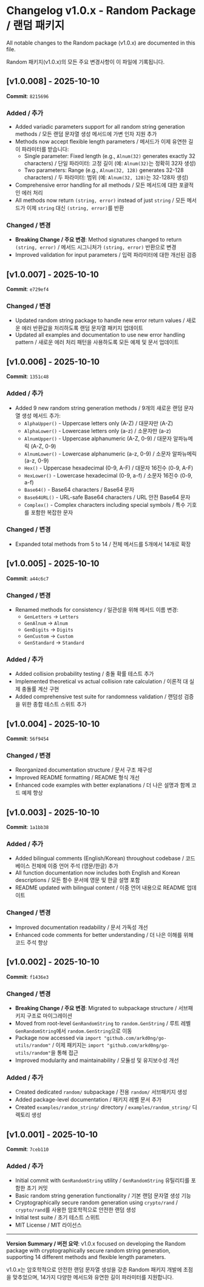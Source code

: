 # Changelog v1.0.x - Random Package / 랜덤 패키지

All notable changes to the Random package (v1.0.x) are documented in this file.

Random 패키지(v1.0.x)의 모든 주요 변경사항이 이 파일에 기록됩니다.

## [v1.0.008] - 2025-10-10

**Commit**: `8215696`

### Added / 추가
- Added variadic parameters support for all random string generation methods / 모든 랜덤 문자열 생성 메서드에 가변 인자 지원 추가
- Methods now accept flexible length parameters / 메서드가 이제 유연한 길이 파라미터를 받습니다:
  - Single parameter: Fixed length (e.g., `Alnum(32)` generates exactly 32 characters) / 단일 파라미터: 고정 길이 (예: `Alnum(32)`는 정확히 32자 생성)
  - Two parameters: Range (e.g., `Alnum(32, 128)` generates 32-128 characters) / 두 파라미터: 범위 (예: `Alnum(32, 128)`는 32-128자 생성)
- Comprehensive error handling for all methods / 모든 메서드에 대한 포괄적인 에러 처리
- All methods now return `(string, error)` instead of just `string` / 모든 메서드가 이제 `string` 대신 `(string, error)`를 반환

### Changed / 변경
- **Breaking Change / 주요 변경**: Method signatures changed to return `(string, error)` / 메서드 시그니처가 `(string, error)` 반환으로 변경
- Improved validation for input parameters / 입력 파라미터에 대한 개선된 검증

## [v1.0.007] - 2025-10-10

**Commit**: `e729ef4`

### Changed / 변경
- Updated random string package to handle new error return values / 새로운 에러 반환값을 처리하도록 랜덤 문자열 패키지 업데이트
- Updated all examples and documentation to use new error handling pattern / 새로운 에러 처리 패턴을 사용하도록 모든 예제 및 문서 업데이트

## [v1.0.006] - 2025-10-10

**Commit**: `1351c48`

### Added / 추가
- Added 9 new random string generation methods / 9개의 새로운 랜덤 문자열 생성 메서드 추가:
  - `AlphaUpper()` - Uppercase letters only (A-Z) / 대문자만 (A-Z)
  - `AlphaLower()` - Lowercase letters only (a-z) / 소문자만 (a-z)
  - `AlnumUpper()` - Uppercase alphanumeric (A-Z, 0-9) / 대문자 알파뉴메릭 (A-Z, 0-9)
  - `AlnumLower()` - Lowercase alphanumeric (a-z, 0-9) / 소문자 알파뉴메릭 (a-z, 0-9)
  - `Hex()` - Uppercase hexadecimal (0-9, A-F) / 대문자 16진수 (0-9, A-F)
  - `HexLower()` - Lowercase hexadecimal (0-9, a-f) / 소문자 16진수 (0-9, a-f)
  - `Base64()` - Base64 characters / Base64 문자
  - `Base64URL()` - URL-safe Base64 characters / URL 안전 Base64 문자
  - `Complex()` - Complex characters including special symbols / 특수 기호를 포함한 복잡한 문자

### Changed / 변경
- Expanded total methods from 5 to 14 / 전체 메서드를 5개에서 14개로 확장

## [v1.0.005] - 2025-10-10

**Commit**: `a44c6c7`

### Changed / 변경
- Renamed methods for consistency / 일관성을 위해 메서드 이름 변경:
  - `GenLetters` → `Letters`
  - `GenAlnum` → `Alnum`
  - `GenDigits` → `Digits`
  - `GenCustom` → `Custom`
  - `GenStandard` → `Standard`

### Added / 추가
- Added collision probability testing / 충돌 확률 테스트 추가
- Implemented theoretical vs actual collision rate calculation / 이론적 대 실제 충돌률 계산 구현
- Added comprehensive test suite for randomness validation / 랜덤성 검증을 위한 종합 테스트 스위트 추가

## [v1.0.004] - 2025-10-10

**Commit**: `56f9454`

### Changed / 변경
- Reorganized documentation structure / 문서 구조 재구성
- Improved README formatting / README 형식 개선
- Enhanced code examples with better explanations / 더 나은 설명과 함께 코드 예제 향상

## [v1.0.003] - 2025-10-10

**Commit**: `1a1bb38`

### Added / 추가
- Added bilingual comments (English/Korean) throughout codebase / 코드베이스 전체에 이중 언어 주석 (영문/한글) 추가
- All function documentation now includes both English and Korean descriptions / 모든 함수 문서에 영문 및 한글 설명 포함
- README updated with bilingual content / 이중 언어 내용으로 README 업데이트

### Changed / 변경
- Improved documentation readability / 문서 가독성 개선
- Enhanced code comments for better understanding / 더 나은 이해를 위해 코드 주석 향상

## [v1.0.002] - 2025-10-10

**Commit**: `f1436e3`

### Changed / 변경
- **Breaking Change / 주요 변경**: Migrated to subpackage structure / 서브패키지 구조로 마이그레이션
- Moved from root-level `GenRandomString` to `random.GenString` / 루트 레벨 `GenRandomString`에서 `random.GenString`으로 이동
- Package now accessed via `import "github.com/arkd0ng/go-utils/random"` / 이제 패키지는 `import "github.com/arkd0ng/go-utils/random"`을 통해 접근
- Improved modularity and maintainability / 모듈성 및 유지보수성 개선

### Added / 추가
- Created dedicated `random/` subpackage / 전용 `random/` 서브패키지 생성
- Added package-level documentation / 패키지 레벨 문서 추가
- Created `examples/random_string/` directory / `examples/random_string/` 디렉토리 생성

## [v1.0.001] - 2025-10-10

**Commit**: `7ceb110`

### Added / 추가
- Initial commit with `GenRandomString` utility / `GenRandomString` 유틸리티를 포함한 초기 커밋
- Basic random string generation functionality / 기본 랜덤 문자열 생성 기능
- Cryptographically secure random generation using `crypto/rand` / `crypto/rand`를 사용한 암호학적으로 안전한 랜덤 생성
- Initial test suite / 초기 테스트 스위트
- MIT License / MIT 라이선스

---

**Version Summary / 버전 요약**: v1.0.x focused on developing the Random package with cryptographically secure random string generation, supporting 14 different methods and flexible length parameters.

v1.0.x는 암호학적으로 안전한 랜덤 문자열 생성을 갖춘 Random 패키지 개발에 초점을 맞추었으며, 14가지 다양한 메서드와 유연한 길이 파라미터를 지원합니다.
